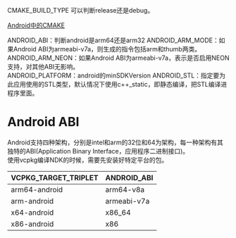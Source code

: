 CMAKE_BUILD_TYPE 可以判断release还是debug。


[Android中的CMAKE](https://developer.android.com/ndk/guides/cmake?hl=zh-cn)

ANDROID_ABI：判断android是arm64还是arm32
ANDROID_ARM_MODE：如果Android ABI为armeabi-v7a，则生成的指令包括arm和thumb两类。  
ANDROID_ARM_NEON：如果Android ABI为armeabi-v7a，表示是否启用NEON支持，对其他ABI无影响。  
ANDROID_PLATFORM：android的minSDKVersion
ANDROID_STL：指定要为此应用使用的STL类型，默认情况下使用c++_static，即静态编译，把STL编译进程序里面。  


# Android ABI
Android支持四种架构，分别是intel和arm的32位和64为架构，每一种架构有其独特的ABI(Application Binary Interface，应用程序二进制接口)。  
使用vcpkg编译NDK的时候，需要先安装好特定平台的包。

|VCPKG_TARGET_TRIPLET|	ANDROID_ABI|
|---|---|
|arm64-android|	arm64-v8a|
|arm-android|	armeabi-v7a|
|x64-android|	x86_64|
|x86-android|	x86|